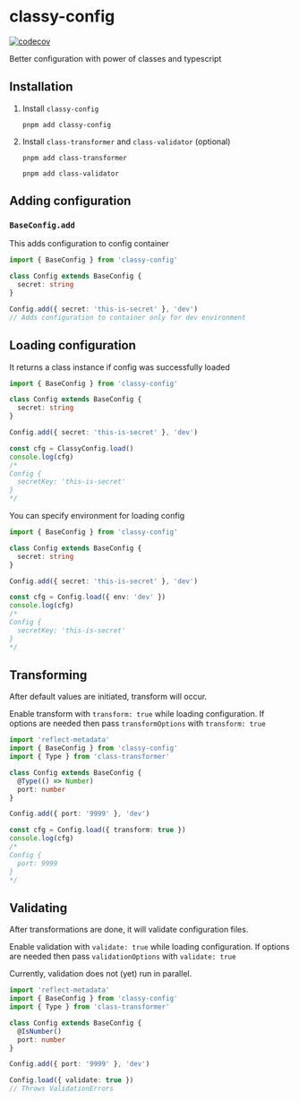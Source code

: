# classy-config

[![codecov](https://codecov.io/gh/asomethings/classy-config/branch/main/graph/badge.svg?token=P005JbPkOM)](https://codecov.io/gh/asomethings/classy-config)

Better configuration with power of classes and typescript

## Installation

1. Install `classy-config`

   `pnpm add classy-config`

2. Install `class-transformer` and `class-validator` (optional)

   `pnpm add class-transformer`

   `pnpm add class-validator`

## Adding configuration

### `BaseConfig.add`

This adds configuration to config container

```typescript
import { BaseConfig } from 'classy-config'

class Config extends BaseConfig {
  secret: string
}

Config.add({ secret: 'this-is-secret' }, 'dev')
// Adds configuration to container only for dev environment
```

## Loading configuration

It returns a class instance if config was successfully loaded

```typescript
import { BaseConfig } from 'classy-config'

class Config extends BaseConfig {
  secret: string
}

Config.add({ secret: 'this-is-secret' }, 'dev')

const cfg = ClassyConfig.load()
console.log(cfg)
/*
Config {
  secretKey: 'this-is-secret'
}
*/
```

You can specify environment for loading config

```typescript
import { BaseConfig } from 'classy-config'

class Config extends BaseConfig {
  secret: string
}

Config.add({ secret: 'this-is-secret' }, 'dev')

const cfg = Config.load({ env: 'dev' })
console.log(cfg)
/*
Config {
  secretKey: 'this-is-secret'
}
*/
```

## Transforming

After default values are initiated, transform will occur.

Enable transform with `transform: true` while loading configuration. If options are needed then pass `transformOptions` with `transform: true`

```typescript
import 'reflect-metadata'
import { BaseConfig } from 'classy-config'
import { Type } from 'class-transformer'

class Config extends BaseConfig {
  @Type(() => Number)
  port: number
}

Config.add({ port: '9999' }, 'dev')

const cfg = Config.load({ transform: true })
console.log(cfg)
/*
Config {
  port: 9999
}
*/
```

## Validating

After transformations are done, it will validate configuration files.

Enable validation with `validate: true` while loading configuration. If options are needed then pass `validationOptions` with `validate: true`

Currently, validation does not (yet) run in parallel.

```typescript
import 'reflect-metadata'
import { BaseConfig } from 'classy-config'
import { Type } from 'class-transformer'

class Config extends BaseConfig {
  @IsNumber()
  port: number
}

Config.add({ port: '9999' }, 'dev')

Config.load({ validate: true })
// Throws ValidationErrors
```
